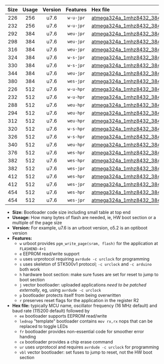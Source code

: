 |Size|Usage|Version|Features|Hex file|
|:-:|:-:|:-:|:-:|:--|
|226|256|u7.6|`w-u-jpr`|[atmega324a_1mhz8432_38400bps_ur_vbl.hex](https://raw.githubusercontent.com/stefanrueger/urboot/main//atmega324a_1mhz8432_38400bps_ur_vbl.hex)|
|232|256|u7.6|`w-u-jpr`|[atmega324a_1mhz8432_38400bps_lednop_ur_vbl.hex](https://raw.githubusercontent.com/stefanrueger/urboot/main//atmega324a_1mhz8432_38400bps_lednop_ur_vbl.hex)|
|292|384|u7.6|`weu-jpr`|[atmega324a_1mhz8432_38400bps_ee_ur_vbl.hex](https://raw.githubusercontent.com/stefanrueger/urboot/main//atmega324a_1mhz8432_38400bps_ee_ur_vbl.hex)|
|298|384|u7.6|`weu-jpr`|[atmega324a_1mhz8432_38400bps_ee_lednop_ur_vbl.hex](https://raw.githubusercontent.com/stefanrueger/urboot/main//atmega324a_1mhz8432_38400bps_ee_lednop_ur_vbl.hex)|
|316|384|u7.6|`weu-jpr`|[atmega324a_1mhz8432_38400bps_ee_lednop_fr_ur_vbl.hex](https://raw.githubusercontent.com/stefanrueger/urboot/main//atmega324a_1mhz8432_38400bps_ee_lednop_fr_ur_vbl.hex)|
|324|384|u7.6|`w-s-jpr`|[atmega324a_1mhz8432_38400bps_vbl.hex](https://raw.githubusercontent.com/stefanrueger/urboot/main//atmega324a_1mhz8432_38400bps_vbl.hex)|
|330|384|u7.6|`w-s-jpr`|[atmega324a_1mhz8432_38400bps_lednop_vbl.hex](https://raw.githubusercontent.com/stefanrueger/urboot/main//atmega324a_1mhz8432_38400bps_lednop_vbl.hex)|
|344|384|u7.6|`weu-jpr`|[atmega324a_1mhz8432_38400bps_ee_lednop_fr_ce_ur_vbl.hex](https://raw.githubusercontent.com/stefanrueger/urboot/main//atmega324a_1mhz8432_38400bps_ee_lednop_fr_ce_ur_vbl.hex)|
|380|384|u7.6|`wes-jpr`|[atmega324a_1mhz8432_38400bps_ee_vbl.hex](https://raw.githubusercontent.com/stefanrueger/urboot/main//atmega324a_1mhz8432_38400bps_ee_vbl.hex)|
|226|512|u7.6|`w-u-hpr`|[atmega324a_1mhz8432_38400bps_ur.hex](https://raw.githubusercontent.com/stefanrueger/urboot/main//atmega324a_1mhz8432_38400bps_ur.hex)|
|232|512|u7.6|`w-u-hpr`|[atmega324a_1mhz8432_38400bps_lednop_ur.hex](https://raw.githubusercontent.com/stefanrueger/urboot/main//atmega324a_1mhz8432_38400bps_lednop_ur.hex)|
|288|512|u7.6|`weu-hpr`|[atmega324a_1mhz8432_38400bps_ee_ur.hex](https://raw.githubusercontent.com/stefanrueger/urboot/main//atmega324a_1mhz8432_38400bps_ee_ur.hex)|
|294|512|u7.6|`weu-hpr`|[atmega324a_1mhz8432_38400bps_ee_lednop_ur.hex](https://raw.githubusercontent.com/stefanrueger/urboot/main//atmega324a_1mhz8432_38400bps_ee_lednop_ur.hex)|
|312|512|u7.6|`weu-hpr`|[atmega324a_1mhz8432_38400bps_ee_lednop_fr_ur.hex](https://raw.githubusercontent.com/stefanrueger/urboot/main//atmega324a_1mhz8432_38400bps_ee_lednop_fr_ur.hex)|
|320|512|u7.6|`w-s-hpr`|[atmega324a_1mhz8432_38400bps.hex](https://raw.githubusercontent.com/stefanrueger/urboot/main//atmega324a_1mhz8432_38400bps.hex)|
|326|512|u7.6|`w-s-hpr`|[atmega324a_1mhz8432_38400bps_lednop.hex](https://raw.githubusercontent.com/stefanrueger/urboot/main//atmega324a_1mhz8432_38400bps_lednop.hex)|
|340|512|u7.6|`weu-hpr`|[atmega324a_1mhz8432_38400bps_ee_lednop_fr_ce_ur.hex](https://raw.githubusercontent.com/stefanrueger/urboot/main//atmega324a_1mhz8432_38400bps_ee_lednop_fr_ce_ur.hex)|
|376|512|u7.6|`wes-hpr`|[atmega324a_1mhz8432_38400bps_ee.hex](https://raw.githubusercontent.com/stefanrueger/urboot/main//atmega324a_1mhz8432_38400bps_ee.hex)|
|382|512|u7.6|`wes-hpr`|[atmega324a_1mhz8432_38400bps_ee_lednop.hex](https://raw.githubusercontent.com/stefanrueger/urboot/main//atmega324a_1mhz8432_38400bps_ee_lednop.hex)|
|382|512|u7.6|`wes-jpr`|[atmega324a_1mhz8432_38400bps_ee_lednop_vbl.hex](https://raw.githubusercontent.com/stefanrueger/urboot/main//atmega324a_1mhz8432_38400bps_ee_lednop_vbl.hex)|
|412|512|u7.6|`wes-hpr`|[atmega324a_1mhz8432_38400bps_ee_lednop_fr.hex](https://raw.githubusercontent.com/stefanrueger/urboot/main//atmega324a_1mhz8432_38400bps_ee_lednop_fr.hex)|
|412|512|u7.6|`wes-jpr`|[atmega324a_1mhz8432_38400bps_ee_lednop_fr_vbl.hex](https://raw.githubusercontent.com/stefanrueger/urboot/main//atmega324a_1mhz8432_38400bps_ee_lednop_fr_vbl.hex)|
|454|512|u7.6|`wes-hpr`|[atmega324a_1mhz8432_38400bps_ee_lednop_fr_ce.hex](https://raw.githubusercontent.com/stefanrueger/urboot/main//atmega324a_1mhz8432_38400bps_ee_lednop_fr_ce.hex)|
|454|512|u7.6|`wes-jpr`|[atmega324a_1mhz8432_38400bps_ee_lednop_fr_ce_vbl.hex](https://raw.githubusercontent.com/stefanrueger/urboot/main//atmega324a_1mhz8432_38400bps_ee_lednop_fr_ce_vbl.hex)|

- **Size:** Bootloader code size including small table at top end
- **Useage:** How many bytes of flash are needed, ie, HW boot section or a multiple of the page size
- **Version:** For example, u7.6 is an urboot version, o5.2 is an optiboot version
- **Features:**
  + `w` urboot provides `pgm_write_page(sram, flash)` for the application at `FLASHEND-4+1`
  + `e` EEPROM read/write support
  + `u` uses urprotocol requiring `avrdude -c urclock` for programming
  + `s` uses skeleton of STK500v1 protocol; `-c urclock` and `-c arduino` both work
  + `h` hardware boot section: make sure fuses are set for reset to jump to boot section
  + `j` vector bootloader: uploaded applications *need to be patched externally*, eg, using `avrdude -c urclock`
  + `p` bootloader protects itself from being overwritten
  + `r` preserves reset flags for the application in the register R2
- **Hex file:** typically MCU name, oscillator frequency (16 MHz default) and baud rate (115200 default) followed by
  + `ee` bootloader supports EEPROM read/write
  + `lednop` "template" bootloader contains `mov rx,rx` nops that can be replaced to toggle LEDs
  + `fr` bootloader provides non-essential code for smoother error handing
  + `ce` bootloader provides a chip erase command
  + `ur` uses urprotocol and requires `avrdude -c urclock` for programming
  + `vbl` vector bootloader: set fuses to jump to reset, not the HW boot section

